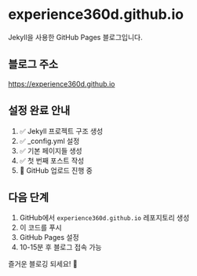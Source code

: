 # experience360d.github.io

Jekyll을 사용한 GitHub Pages 블로그입니다.

## 블로그 주소
https://experience360d.github.io

## 설정 완료 안내

1. ✅ Jekyll 프로젝트 구조 생성
2. ✅ _config.yml 설정
3. ✅ 기본 페이지들 생성
4. ✅ 첫 번째 포스트 작성
5. 🔄 GitHub 업로드 진행 중

## 다음 단계

1. GitHub에서 `experience360d.github.io` 레포지토리 생성
2. 이 코드를 푸시
3. GitHub Pages 설정
4. 10-15분 후 블로그 접속 가능

즐거운 블로깅 되세요! 🎉